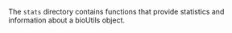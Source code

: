 The `stats` directory contains functions that provide statistics and information about a bioUtils object.